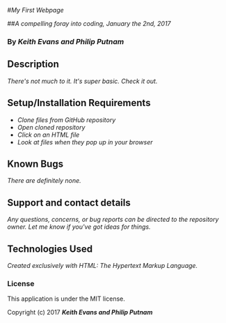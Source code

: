 #_My First Webpage_

##_A compelling foray into coding, January the 2nd, 2017_

### By _**Keith Evans and Philip Putnam**_

## Description

_There's not much to it. It's super basic. Check it out._

## Setup/Installation Requirements

* _Clone files from GitHub repository_
* _Open cloned repository_
* _Click on an HTML file_
* _Look at files when they pop up in your browser_

## Known Bugs

_There are definitely none._

## Support and contact details

_Any questions, concerns, or bug reports can be directed to the repository owner. Let me know if you've got ideas for things._

## Technologies Used

_Created exclusively with HTML: The Hypertext Markup Language._

### License

This application is under the MIT license.

Copyright (c) 2017 **_Keith Evans and Philip Putnam_**

